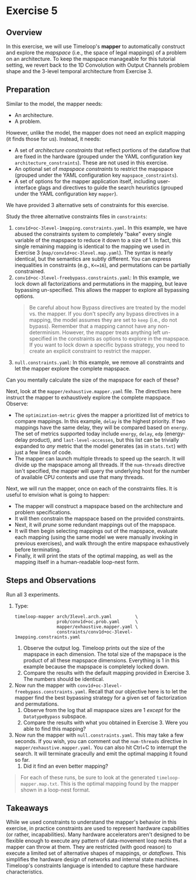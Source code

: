 Exercise 5
==========

## Overview

In this exercise, we will use Timeloop's **mapper** to automatically construct and explore the _mapspace_ (i.e., the space of legal mappings) of a problem on an architecture. To keep the mapspace manageable for this tutorial setting, we revert back to the 1D Convolution with Output Channels problem shape and the 3-level temporal architecture from Exercise 3.

## Preparation

Similar to the model, the mapper needs:
* An architecture.
* A problem.

However, unlike the model, the mapper does not need an explicit mapping (it finds those for us). Instead, it needs:
* A set of _architecture constraints_ that reflect portions of the dataflow that are fixed in the hardware (grouped under the YAML configuration key `architecture_constraints`). These are not used in this exercise.
* An optional set of _mapspace constraints_ to restrict the mapspace (grouped under the YAML configuration key `mapspace_constraints`).
* A set of options for the mapper application itself, including user-interface glags and directives to guide the search heuristics (grouped under the YAML configuration key `mapper`).

We have provided 3 alternative sets of constraints for this exercise.

Study the three alternative constraints files in `constraints`:
   1. `conv1d+oc-3level-1mapping.constraints.yaml`. In this example, we have abused the constraints system to completely "bake" every single variable of the mapspace to reduce it down to a size of 1. In fact, this single remaining mapping is identical to the mapping we used in Exercise 3 (`map/conv1d+oc-3level.map.yaml`). The syntax is nearly identical, but the semantics are subtly different. You can express inequalities in constraints (e.g., `K<=16`), and permutations can be partially constrained.
   2. `conv1d+oc-3level-freebypass.constraints.yaml`: In this example, we lock down all factorizations and permutations in the mapping, but leave bypassing un-specified. This allows the mapper to explore all bypassing options.
      > Be careful about how Bypass directives are treated by the model vs. the mapper. If you don't specify any bypass directives in a mapping, the model assumes they are set to `keep` (i.e., do not bypass). Remember that a mapping cannot have any non-determinism. However, the mapper treats anything left un-specified in the constraints as options to explore in the mapspace. If you want to lock down a specific bypass strategy, you need to create an explicit constraint to restrict the mapper.
   3. `null.constraints.yaml`: In this example, we remove all constraints and let the mapper explore the complete mapspace.

Can you mentally calculate the size of the mapspace for each of these?

Next, look at the `mapper/exhaustive.mapper.yaml` file. The directives here instruct the mapper to exhaustively explore the complete mapspace. Observe:
* The `optimization-metric` gives the mapper a prioritized list of metrics to compare mappings. In this example, `delay` is the highest priority. If two mappings have the same delay, they will be compared based on `energy`. The set of metrics supported today include `energy`, `delay`, `edp` (energy-delay product), and `last-level-accesses`, but this list can be trivially expanded to _any_ metric that the model generates (as in `stats.txt`) with just a few lines of code.
* The mapper can launch multiple threads to speed up the search. It will divide up the mapspace among all threads. If the `num-threads` directive isn't specified, the mapper will query the underlying host for the number of available CPU contexts and use that many threads.

Next, we will run the mapper, once on each of the constraints files. It is useful to envision what is going to happen:
* The mapper will construct a mapspace based on the architecture and problem specifications.
* It will then constrain the mapspace based on the provided constraints.
* Next, it will _prune_ some redundant mappings out of the mapspace.
* It will then begin selecting mappings out of the mapspace, evaluate each mapping (using the same model we were manually invoking in previous exercises), and walk through the entire mapspace exhaustively before terminating.
* Finally, it will print the stats of the optimal mapping, as well as the mapping itself in a human-readable loop-nest form.

## Steps and Observations

Run all 3 experiments.
1. Type:
      ```
      timeloop-mapper arch/3level.arch.yaml         \
                      prob/conv1d+oc.prob.yaml      \
                      mapper/exhaustive.mapper.yaml \
                      constraints/conv1d+oc-3level-1mapping.constraints.yaml
      ```
      1. Observe the output log. Timeloop prints out the size of the mapspace in each dimension. The total size of the mapspace is the product of all these mapspace dimensions. Everything is 1 in this example because the mapspace is completely locked down.
      2. Compare the results with the default mapping provided in Exercise 3. The numbers should be identical.
2. Now run the mapper with `conv1d+oc-3level-freebypass.constraints.yaml`. Recall that our objective here is to let the mapper find the best bypassing strategy for a given set of factorization and permutations.
      1. Observe from the log that all mapspace sizes are 1 _except_ for the `DatatypeBypass` subspace.
      2. Compare the results with what you obtained in Exercise 3. Were you able to find this mapping?
3. Now run the mapper with `null.constraints.yaml`. This may take a few seconds. If you wish, you can comment out the `num-threads` directive in `mapper/exhaustive.mapper.yaml`. You can also hit Ctrl+C to interrupt the search. It will terminate graceully and emit the optimal mapping it found so far.
      1. Did it find an even better mapping?

> For each of these runs, be sure to look at the generated `timeloop-mapper.map.txt`. This is the optimal mapping found by the mapper shown in a loop-nest format.

## Takeaways
While we used constraints to understand the mapper's behavior in this exercise, in practice constraints are used to represent hardware capabilities (or rather, incapabilities). Many hardware accelerators aren't designed to be flexible enough to execute any pattern of data-movement loop nests that a mapper can throw at them. They are restricted (with good reason) to execute a limited set of alternative shapes of mappings, or _dataflows_. This simplifies the hardware design of networks and internal state machines. Timeloop's constraints language is intended to capture these hardware characteristics.
